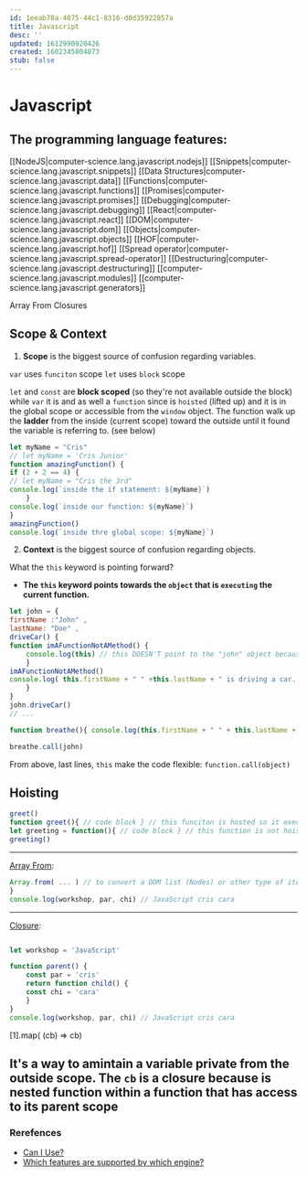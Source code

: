 ```yaml
---
id: 1eeab78a-4075-44c1-8316-d0d35922857a
title: Javascript
desc: ''
updated: 1612990920426
created: 1602345804873
stub: false
---
```

# Javascript

## The programming language features:

[[NodeJS|computer-science.lang.javascript.nodejs]]
[[Snippets|computer-science.lang.javascript.snippets]]
[[Data Structures|computer-science.lang.javascript.data]]
[[Functions|computer-science.lang.javascript.functions]]
[[Promises|computer-science.lang.javascript.promises]]
[[Debugging|computer-science.lang.javascript.debugging]]
[[React|computer-science.lang.javascript.react]]
[[DOM|computer-science.lang.javascript.dom]]
[[Objects|computer-science.lang.javascript.objects]]
[[HOF|computer-science.lang.javascript.hof]]
[[Spread operator|computer-science.lang.javascript.spread-operator]]
[[Destructuring|computer-science.lang.javascript.destructuring]]
[[computer-science.lang.javascript.modules]]
[[computer-science.lang.javascript.generators]]

<a name="arrayfrom">Array From</a>
<a name="closure">Closures</a>


## Scope & Context
1. **Scope** is the biggest source of confusion regarding variables.

`var` uses `funciton` scope
`let` uses `block` scope

`let` and `const` are **block scoped** (so they're not available outside the block) while `var` it is and as well a `function` since is `hoisted` (lifted up) and it is in the global scope or accessible from the `window` object.
The function walk up the __ladder__ from the inside (current scope) toward the outside until it found the variable is referring to. (see below)
```javascript
let myName = "Cris"
// let myName = 'Cris Junior'
function amazingFunction() {
if (2 + 2 == 4) {
// let myName = "Cris the 3rd"
console.log(`inside the if statement: ${myName}`)
    }
console.log(`inside our function: ${myName}`)
}
amazingFunction()
console.log(`inside thre global scope: ${myName}`)
```


2. **Context** is the biggest source of confusion regarding objects.

What the `this` keyword is pointing forward?
- **The `this` keyword points towards the `object` that is `executing` the current function.**

```javascript
let john = {
firstName :"John" ,
lastName: "Doe" ,
driveCar() {
function imAFunctionNotAMethod() { 
    console.log(this) // this DOESN'T point to the "john" object because is in the context of another function
    }
imAFunctionNotAMethod()
console.log( this.firstName + " " +this.lastName + " is driving a car. ")
    }
}
john.driveCar()
// ...

function breathe(){ console.log(this.firstName + " " + this.lastName + " can inhale!")}

breathe.call(john)
```
From above, last lines, `this` make the code flexible:
`function.call(object)`

## Hoisting

```javascript
greet()
function greet(){ // code block } // this funciton is hosted so it execute with th result: > ...
let greeting = function(){ // code block } // this function is not hoisted and the vaule will be undefined we need instead to call to make it works, id est (i.e.) below:
greeting()
```
---

[Array From](#arrayfrom):
```javaScript
Array.from( ... ) // to convert a DOM list (Nodes) or other type of iterable collection on the front side into array to be able to use Array methods like map, filter, reduce...
}
console.log(workshop, par, chi) // JavaScript cris cara
```

---

[Closure](#closure):
```javaScript

let workshop = 'JavaScript'

function parent() {
    const par = 'cris'
    return function child() {
    const chi = 'cara'
    }
}
console.log(workshop, par, chi) // JavaScript cris cara
```
[1].map( (cb) => cb)

It's a way to amintain a variable private from the outside scope.
The `cb` is a closure because is nested function within a function that has access to its parent scope
---
### Rerefences

- [Can I Use?](https://caniuse.com/)
- [Which features are supported by which engine?](http://kangax.github.io/compat-table)


